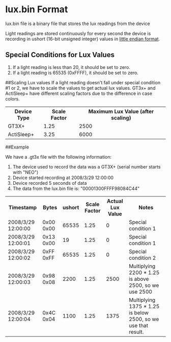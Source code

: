 # lux.bin Format

lux.bin file is a binary file that stores the lux readings from the device

Light readings are stored continuously for every second the device is recording in ushort (16-bit unsigned integer) values in [little endian format](http://en.wikipedia.org/wiki/Endianness).

## Special Conditions for Lux Values
1. If a light reading is less than 20, it should be set to zero.
2. If a light reading is 65535 (0xFFFF), it should be set to zero.

##Scaling Lux values
If a light reading doesn't fall under special condition #1 or 2, we have to scale the values to get actual lux values. GT3x+ and ActiSleep+ have different scaling factors due to the difference in case colors.

<table>
  <tr>
    <th>Device Type</th>
    <th>Scale Factor</th>
	<th>Maximum Lux Value (after scaling)</th>
  </tr>
  <tr>
    <td>GT3X+</td>
    <td>1.25</td>
	<td>2500</td>
  </tr>
  <tr>
    <td>ActiSleep+</td>
    <td>3.25</td>
	<td>6000</td>
  </tr>
</table>

##Example

We have a .gt3x file with the following information:

1. The device used to record the data was a GT3X+ (serial number starts with "NEO")
2. Device started recording at 2008/3/29 12:00:00
3. Device recorded 5 seconds of data
4. The data from the lux.bin file is: "00001300FFFF98084C44"

<table>
  <tr>
	<th>Timestamp</th>
    <th>Bytes</th>
	<th>ushort</th>
    <th>Scale Factor</th>
	<th>Actual Lux Value</th>
	<th>Notes</th>
  </tr>
  <tr>
	<td>2008/3/29 12:00:00</td>
    <td>0x00 0x00</td>
	<td>65535</td>
    <td>1.25</td>
	<td>0</td>
	<td>Special condition 1</td>
  </tr>
  <tr>
    <td>2008/3/29 12:00:01</td>
    <td>0x13 0x00</td>
	<td>19</td>
    <td>1.25</td>
	<td>0</td>
	<td>Special condition 1</td>
  </tr>
  <tr>
    <td>2008/3/29 12:00:02</td>
    <td>0xFF 0xFF</td>
	<td>65535</td>
    <td>1.25</td>
	<td>0</td>
	<td>Special condition 2</td>
  </tr>
  <tr>
    <td>2008/3/29 12:00:03</td>
    <td>0x98 0x08</td>
	<td>2200</td>
    <td>1.25</td>
	<td>2500</td>
	<td>Multiplying 2200 * 1.25 is above 2500, so we use 2500</td>
  </tr>
  <tr>
    <td>2008/3/29 12:00:04</td>
    <td>0x4C 0x04</td>
	<td>1100</td>
    <td>1.25</td>
	<td>1375</td>
	<td>Multiplying 1375 * 1.25 is below 2500, so we use that result.</td>
  </tr>
</table>